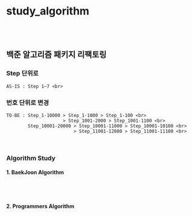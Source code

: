 # study_algorithm
<br/><br/>

## 백준 알고리즘 패키지 리팩토링 <br>
  ### Step 단위로 <br>
    AS-IS : Step 1~7 <br>
  ### 번호 단위로 변경 <br>
    TO-BE : Step_1-10000 > Step_1-1000 > Step_1-100 <br>
                         > Step_1001-2000 > Step_1001-1100 <br>
            Step_10001-20000 > Step_10001-11000 > Step_10001-10100 <br>
                             > Step_11001-12000 > Step_11001-11100 <br>

<br>

### Algorithm Study
#### 1. BaekJoon Algorithm


<br/><br/>
#### 2. Programmers Algorithm






<br/><br/><br/><br/>
